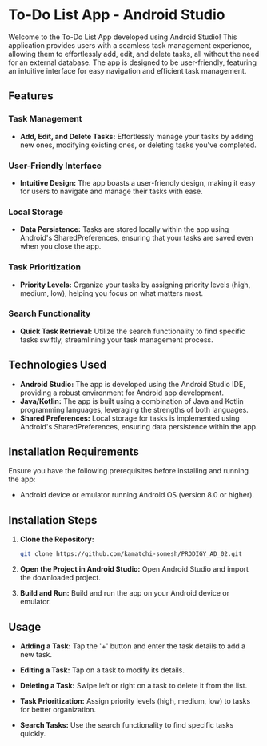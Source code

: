 # To-Do List App - Android Studio

Welcome to the To-Do List App developed using Android Studio! This application provides users with a seamless task management experience, allowing them to effortlessly add, edit, and delete tasks, all without the need for an external database. The app is designed to be user-friendly, featuring an intuitive interface for easy navigation and efficient task management.

## Features

### Task Management
- **Add, Edit, and Delete Tasks:** Effortlessly manage your tasks by adding new ones, modifying existing ones, or deleting tasks you've completed.

### User-Friendly Interface
- **Intuitive Design:** The app boasts a user-friendly design, making it easy for users to navigate and manage their tasks with ease.

### Local Storage
- **Data Persistence:** Tasks are stored locally within the app using Android's SharedPreferences, ensuring that your tasks are saved even when you close the app.

### Task Prioritization
- **Priority Levels:** Organize your tasks by assigning priority levels (high, medium, low), helping you focus on what matters most.

### Search Functionality
- **Quick Task Retrieval:** Utilize the search functionality to find specific tasks swiftly, streamlining your task management process.

## Technologies Used

- **Android Studio:** The app is developed using the Android Studio IDE, providing a robust environment for Android app development.
- **Java/Kotlin:** The app is built using a combination of Java and Kotlin programming languages, leveraging the strengths of both languages.
- **Shared Preferences:** Local storage for tasks is implemented using Android's SharedPreferences, ensuring data persistence within the app.

## Installation Requirements

Ensure you have the following prerequisites before installing and running the app:

- Android device or emulator running Android OS (version 8.0 or higher).

## Installation Steps

1. **Clone the Repository:**
   ```bash
   git clone https://github.com/kamatchi-somesh/PRODIGY_AD_02.git
   ```

2. **Open the Project in Android Studio:**
   Open Android Studio and import the downloaded project.

3. **Build and Run:**
   Build and run the app on your Android device or emulator.

## Usage

- **Adding a Task:**
  Tap the '+' button and enter the task details to add a new task.

- **Editing a Task:**
  Tap on a task to modify its details.

- **Deleting a Task:**
  Swipe left or right on a task to delete it from the list.

- **Task Prioritization:**
  Assign priority levels (high, medium, low) to tasks for better organization.

- **Search Tasks:**
  Use the search functionality to find specific tasks quickly.
